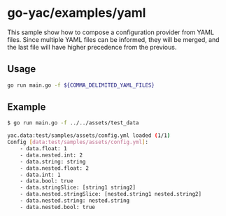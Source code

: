 # go-yac/examples/yaml

This sample show how to compose a configuration provider from YAML files. Since multiple YAML files can be
informed, they will be merged, and the last file will have higher precedence from the previous.

## Usage

```bash
go run main.go -f ${COMMA_DELIMITED_YAML_FILES}
```

## Example

```bash
$ go run main.go -f ../../assets/test_data

yac.data:test/samples/assets/config.yml loaded (1/1)
Config [data:test/samples/assets/config.yml]:
	- data.float: 1
	- data.nested.int: 2
	- data.string: string
	- data.nested.float: 2
	- data.int: 1
	- data.bool: true
	- data.stringSlice: [string1 string2]
	- data.nested.stringSlice: [nested.string1 nested.string2]
	- data.nested.string: nested.string
	- data.nested.bool: true
```

